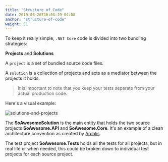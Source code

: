 ```yaml
---
title: "Structure of Code"
date: 2019-06-26T16:03:19-04:00
anchor: "structure-of-code"
weight: 51
---
```


To keep it really simple, `.NET Core` code is divided into two bundling strategies:

**Projects** and **Solutions**

A `project` is a set of bundled source code files.

A `solution` is a collection of projects and acts as a mediator between the projects it holds.

> It is important to note that you keep your tests separate from your actual production code.

Here's a visual example:

![solutions-and-projects](/images/solutions-and-projects.svg)

The **SoAwesomeSolution** is the main entity that holds the two source projects **SoAwesome.API** and **SoAwesome.Core**. It's an example of a clean architecture convention as created by [Ardalis](https://github.com/ardalis/CleanArchitecture). 

The test project **SoAwesome.Tests** holds all the tests for all projects, but in real life or when needed, this could be broken down to individual test projects for each source project.